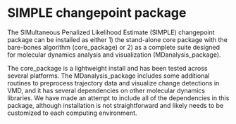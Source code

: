 SIMPLE changepoint package
==========================

The SIMultaneous Penalized Likelihood Estimate (SIMPLE) changepoint
package can be installed as either 1) the stand-alone core package
with the bare-bones algorithm (core_package) or 2) as a complete suite
designed for molecular dynamics analysis and visualization
(MDanalysis_package).

The core_package is a lightweight install and has been tested across
several platforms. The MDanalysis_package includes some additional
routines to preprocess trajectory data and visualize change detections
in VMD, and it has several dependencies on other molecular dynamics
libraries. We have made an attempt to include all of the dependencies
in this package, although installation is not straightforward and likely
needs to be customized to each computing environment.
